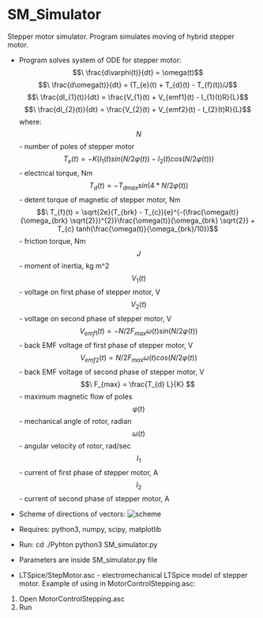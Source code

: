 # SM_Simulator
Stepper motor simulator. Program simulates moving of hybrid stepper motor.
 - Program solves system of ODE for stepper motor:
$$\ \frac{d\varphi(t)}{dt} = \omega(t)$$
$$\ \frac{d\omega(t)}{dt} = (T_{e}(t) + T_{d}(t) - T_{f}(t))/J$$
$$\ \frac{dI_{1}(t)}{dt} = \frac{V_{1}(t) + V_{emf1}(t) - I_{1}(t)R}{L}$$
$$\ \frac{dI_{2}(t)}{dt} = \frac{V_{2}(t) + V_{emf2}(t) - I_{2}(t)R}{L}$$
where:
$$\ N $$ - number of poles of stepper motor
$$\ T_{e}(t) = -K(I_{1}(t)sin(N/2\varphi(t)) - I_{2}(t)cos(N/2\varphi(t)))$$ - electrical torque, Nm
$$\ T_{d}(t) = -T_{d max} sin(4*N/2\varphi(t))$$ - detent torque of magnetic of stepper motor, Nm
$$\ T_{f}(t) = \sqrt{2e}(T_{brk} - T_{c}){e}^{-(\frac{\omega(t)}{\omega_{brk} \sqrt{2}})^{2}}\frac{\omega(t)}{\omega_{brk} \sqrt{2}} + T_{c} tanh(\frac{\omega(t)}{\omega_{brk}/10})$$ - friction torque, Nm
$$\ J$$ - moment of inertia, kg m^2
$$\ V_{1}(t)$$ - voltage on first phase of stepper motor, V
$$\ V_{2}(t)$$ - voltage on second phase of stepper motor, V
$$\ V_{emf1}(t) = -N/2 F_{max}\omega(t)sin(N/2\varphi(t))$$ - back EMF voltage of first phase of stepper motor, V
$$\ V_{emf2}(t) = N/2 F_{max}\omega(t)cos(N/2\varphi(t))$$ - back EMF voltage of second phase of stepper motor, V
$$\ F_{max} = \frac{T_{d} L}{K} $$ - maximum magnetic flow of poles
$$\ \varphi(t)$$ - mechanical angle of rotor, radian
$$\ \omega(t)$$ - angular velocity of rotor, rad/sec
$$\ I_{1}$$ - current of first phase of stepper motor, A
$$\ I_{2}$$ - current of second phase of stepper motor, A

 - Scheme of directions of vectors:
![scheme](https://github.com/mist90/SM_Simulator/assets/99616450/a466799b-4758-48aa-b135-c77267a4cb84)


 - Requires: python3, numpy, scipy, matplotlib
 - Run:
cd ./Pyhton
python3 SM_simulator.py
 - Parameters are inside SM_simulator.py file
 
 - LTSpice/StepMotor.asc - electromechanical LTSpice model of stepper motor. Example of using in MotorControlStepping.asc:
1. Open MotorControlStepping.asc
2. Run
